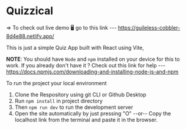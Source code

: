# Quizzical

=> To check out live demo 🖥️ go to this link --- https://guileless-cobbler-8d4e88.netlify.app/

This is just a simple Quiz App built with React using Vite,

**NOTE**: You should have `Node` and `npm` installed on your device for this to work.
      If you already don't have it ? Check out this link for help --- https://docs.npmjs.com/downloading-and-installing-node-js-and-npm
      
To run the project your local environment

1. Clone the Respository using git CLI or Github Desktop
2. Run `npm install` in project directory
3. Then `npm run dev` to run the development server
4. Open the site automatically by just pressing "O" 
                      --or--
   Copy the localhost link from the terminal and paste it in the browser.
